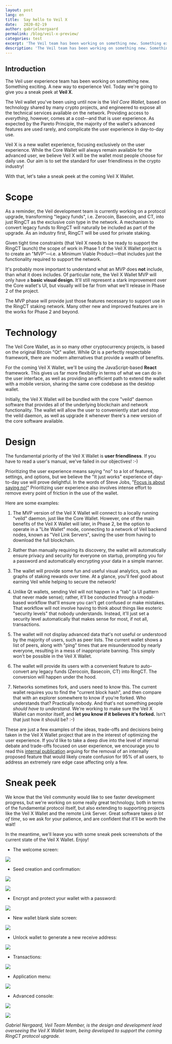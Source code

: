 ```yaml
---
layout: post
lang: en
title:  Say hello to Veil X
date:   2020-02-19
author: gabrielnergaard
permalink: /blog/veil-x-preview/
categories: test
excerpt: 'The Veil team has been working on something new. Something exciting. A new way to experience Veil. Say hello to Veil X.'
description: 'The Veil team has been working on something new. Something exciting. A new way to experience Veil. Say hello to Veil X.'
---
```

## Introduction

The Veil user experience team has been working on something new. Something exciting. A new way to experience Veil. Today we're going to give you a sneak peek at **Veil X**.

The Veil wallet you've been using until now is the *Veil Core Wallet*, based on technology shared by many crypto projects, and engineered to expose all the technical services available on the network. Providing access to *everything*, however, comes at a cost—and that is user experience. As expected by the Pareto Principle, the majority of the wallet's advanced features are used rarely, and complicate the user experience in day-to-day use.

Veil X is a new wallet experience, focusing exclusively on the user experience. While the Core Wallet will always remain available for the advanced user, we believe Veil X will be the wallet most people choose for daily use. Our aim is to set the standard for user friendliness in the crypto industry!

With that, let's take a sneak peek at the coming Veil X Wallet.

# Scope

As a reminder, the Veil development team is currently working on a protocol upgrade, transforming "legacy funds", i.e. Zerocoin, Basecoin, and CT, into just RingCT as the exclusive coin type in the network. A mechanism to convert legacy funds to RingCT will naturally be included as part of the upgrade. As an industry first, RingCT will be used for private staking.

Given tight time constraints (that Veil X needs to be ready to support the RingCT launch) the scope of work in Phase 1 of the Veil X Wallet project is to create an "MVP"—i.e. a Minimum Viable Product—that includes just the functionality required to support the network.

It's probably more important to understand what an MVP does **not** include, than what it does includes. Of particular note, the Veil X Wallet MVP will only have a **basic visual design.** It'll still represent a stark improvement over the Core wallet's UI, but visually will be far from what we'll release in Phase 2 of the project.

The MVP phase will provide just those features necessary to support use in the RingCT staking network. Many other new and improved features are in the works for Phase 2 and beyond.

# Technology 

The Veil Core Wallet, as in so many other cryptocurrency projects, is based on the original Bitcoin "Qt" wallet. While Qt is a perfectly respectable framework, there are modern alternatives that provide a wealth of benefits. 

For the coming Veil X Wallet, we'll be using the JavaScript-based **React** framework. This gives us far more flexibility in terms of what we can do in the user interface, as well as providing an efficient path to extend the wallet with a mobile version, sharing the same core codebase as the desktop wallet.

Initially, the Veil X Wallet will be bundled with the core "veild" daemon software that provides all of the underlying blockchain and network functionality. The wallet will allow the user to conveniently start and stop the veild daemon, as well as upgrade it whenever there's a new version of the core software available.

# Design

The fundamental priority of the Veil X Wallet is **user friendliness**. If you have to read a user's manual, we've failed in our objectives! :-) 

Prioritizing the user experience means saying "no" to a lot of features, settings, and options, but we believe the "It just works" experience of day-to-day use will prove delightful. In the words of Steve Jobs, "[Focus is about saying no!][2]" Prioritizing user experience also involves intense effort to remove every point of friction in the use of the wallet.

Here are some examples:

1. The MVP version of the Veil X Wallet will connect to a locally running "veild" daemon, just like the Core Wallet. However, one of the main benefits of the Veil X Wallet will later, in Phase 2, be the option to operate in a "Lite Wallet" mode, connecting to a network of Veil backend nodes, known as "Veil Link Servers", saving the user from having to download the full blockchain.

1. Rather than manually requiring its discovery, the wallet will automatically ensure privacy and security for everyone on startup, prompting you for a password and automatically encrypting your data in a simple manner.

2. The wallet will provide some fun and useful visual analytics, such as graphs of staking rewards over time. At a glance, you'll feel good about earning Veil while helping to secure the network!

3. Unlike Qt wallets, sending Veil will not happen in a "tab" (a UI pattern that never made sense); rather, it'll be conducted through a modal-based workflow that'll ensure you can't get confused or make mistakes. That workflow will not involve having to think about things like esoteric "security levels" that nobody understands. Instead, it'll just set a security level automatically that makes sense for most, if not all, transactions.

4. The wallet will not display advanced data that's not useful or understood by the majority of users, such as peer lists. The current wallet shows a list of peers, along with "ping" times that are misunderstood by nearly everyone, resulting in a mess of inappropriate banning. This simply won't be possible in the Veil X Wallet.

5. The wallet will provide its users with a convenient feature to auto-convert any legacy funds (Zerocoin, Basecoin, CT) into RingCT. The conversion will happen under the hood.

6. Networks sometimes fork, and users need to know this. The current wallet requires you to find the "current block hash", and then compare that with an explorer somewhere to know if you're forked. Who understands that? Practically nobody. And that's not something people *should have to understand.* We're working to make sure the Veil X Wallet can monitor itself, and **let you know if it believes it's forked.** Isn't that just how it should be? :-)

These are just a few examples of the ideas, trade-offs and decisions being taken in the Veil X Wallet project that are in the interest of optimizing the user experience. If you'd like to take a deep dive into the level of internal debate and trade-offs focused on user experience, we encourage you to read this [internal publication][1] arguing for the removal of an internally proposed feature that would likely create confusion for 95% of all users, to address an extremely rare edge case affecting only a few.

# Sneak peek

We know that the Veil community would like to see faster development progress, but we're working on some really great technology, both in terms of the fundamental protocol itself, but also extending to supporting projects like the Veil X Wallet and the remote Link Server. Great software takes *a lot of time*, so we ask for your patience, and are confident that it'll be worth the wait!

In the meantime, we'll leave you with some sneak peek screenshots of the current state of the Veil X Wallet. Enjoy!

- The welcome screen:

![](/uploads/blog/2020-03-01-wallet-01.png)

- Seed creation and confirmation:

![](/uploads/blog/2020-03-01-wallet-02.png)

![](/uploads/blog/2020-03-01-wallet-03.png)

- Encrypt and protect your wallet with a password:

![](/uploads/blog/2020-03-01-wallet-04.png)

- New wallet blank slate screen:

![](/uploads/blog/2020-03-01-wallet-05.png)

- Unlock wallet to generate a new receive address:

![](/uploads/blog/2020-03-01-wallet-06.png)

- Transactions:

![](/uploads/blog/2020-03-01-wallet-07.png)

- Application menu:

![](/uploads/blog/2020-03-01-wallet-08.png)

- Advanced console:

![](/uploads/blog/2020-03-01-wallet-09.png)

![](/uploads/blog/2020-03-01-wallet-10.png)

*Gabriel Nergaard, Veil Team Member, is the design and development lead overseeing the Veil X Wallet team, being developed to support the coming RingCT protocol upgrade.*

[1]: https://clipz.in/veil-change-reserve.html

[2]: https://fs.blog/2011/09/steve-jobs-saying-no/
